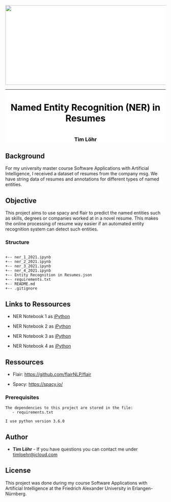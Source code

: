 <div style="background-color:white">
  <div align="center">
    <img src="https://www.fau.de/wp-content/themes/FAU-Einrichtungen/img/logos/fau-logo-240x65.svg" width="700" height="250">
    <hr>
    <h1 style="color:black">Named Entity Recognition (NER) in Resumes<h1>
    <h3 style="color:black">Tim Löhr<h3>
  </div>
</div>    

## Background
For my university master course Software Applications with Artificial Intelligence, I received a dataset of resumes from the company msg. We have string data of resumes and annotations for different types of named entities.

## Objective
This project aims to use spacy and flair to predict the named entities such as skills, degrees or companies worked at in a novel resume. This makes the online processing of resume way easier if an automated entity recognition system can detect such entities.

### Structure

```

+-- ner_1_2021.ipynb
+-- ner_2_2021.ipynb
+-- ner_3_2021.ipynb
+-- ner_4_2021.ipynb
+-- Entity Recognition in Resumes.json                        
+-- requirements.txt                    
+-- README.md
+-- .gitignore              

```
## Links to Ressources

- NER Notebook 1 as [iPython](https://github.com/Mavengence/SAKI_Homework_1/blob/master/ner_1_2021.ipynb)

- NER Notebook 2 as [iPython](https://github.com/Mavengence/SAKI_Homework_2/blob/master/ner_2_2021.ipynb)

- NER Notebook 3 as [iPython](https://github.com/Mavengence/SAKI_Homework_3/blob/master/ner_3_2021.ipynb)

- NER Notebook 4 as [iPython](https://github.com/Mavengence/SAKI_Homework_4/blob/master/ner_4_2021.ipynb)


## Ressources

- Flair: https://github.com/flairNLP/flair

- Spacy: https://spacy.io/

### Prerequisites

```
The dependencies to this project are stored in the file:
   - requirements.txt

I use python version 3.6.0
```

## Author

* **Tim Löhr** - If you have questions you can contact me under timloehr@icloud.com

## License

This project was done during my course Software Applications with Artificial Intelligence at the Friedrich Alexander University in Erlangen-Nürnberg.
